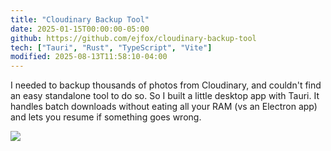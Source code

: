 ```yaml
---
title: "Cloudinary Backup Tool"
date: 2025-01-15T00:00:00-05:00
github: https://github.com/ejfox/cloudinary-backup-tool
tech: ["Tauri", "Rust", "TypeScript", "Vite"]
modified: 2025-08-13T11:58:10-04:00
---
```


I needed to backup thousands of photos from Cloudinary, and couldn't find an easy standalone tool to do so. So I built a little desktop app with Tauri. It handles batch downloads without eating all your RAM (vs an Electron app) and lets you resume if something goes wrong.

![](http://res.cloudinary.com/ejf/image/upload/v1755100480/screenshot_2025-08-13_at_11.54.28_AM.png)
